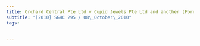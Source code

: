 ```yaml
---
title: Orchard Central Pte Ltd v Cupid Jewels Pte Ltd and another (Forever Jewels Pte Ltd, non
subtitle: "[2010] SGHC 295 / 08\_October\_2010"
tags:


---
```


